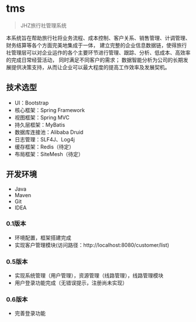 # tms

> JHZ旅行社管理系统

本系统旨在帮助旅行社将业务流程、成本控制、客户关系、销售管理、计调管理、财务结算等各个方面完美地集成于一体，
建立完整的企业信息数据链，使得旅行社管理层可以对企业运作的各个主要环节进行管理、跟踪、分析、低成本、高效率的完成日常经营活动，
同时满足不同客户的需求； 数据智能分析为公司的长期发展提供决策支持，从而让企业可以最大程度的提高工作效率及发展契机。

## 技术选型

- UI：Bootstrap
- 核心框架：Spring Framework
- 视图框架：Spring MVC
- 持久层框架：MyBatis
- 数据库连接池：Alibaba Druid
- 日志管理：SLF4J、Log4j
- 缓存框架：Redis（待定）
- 布局框架：SiteMesh（待定）

## 开发环境

- Java
- Maven
- Git
- IDEA

### 0.1版本
- 环境配置，框架搭建完成
- 实现客户管理模块(访问路径：http://localhost:8080/customer/list)

### 0.5版本
- 实现系统管理（用户管理），资源管理（线路管理），线路管理模块
- 用户登录功能完成（无错误提示，注册尚未实现）

### 0.6版本
- 完善登录功能
